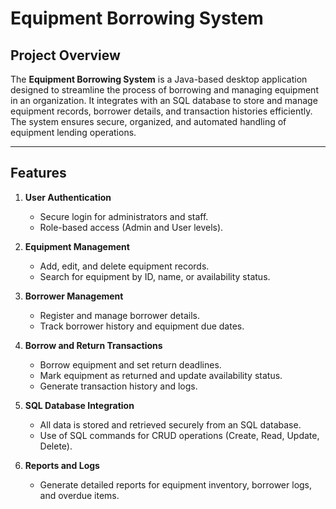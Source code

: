 # Equipment Borrowing System

## Project Overview
The **Equipment Borrowing System** is a Java-based desktop application designed to streamline the process of borrowing and managing equipment in an organization. It integrates with an SQL database to store and manage equipment records, borrower details, and transaction histories efficiently. The system ensures secure, organized, and automated handling of equipment lending operations.

---

## Features
1. **User Authentication**
   - Secure login for administrators and staff.
   - Role-based access (Admin and User levels).

2. **Equipment Management**
   - Add, edit, and delete equipment records.
   - Search for equipment by ID, name, or availability status.

3. **Borrower Management**
   - Register and manage borrower details.
   - Track borrower history and equipment due dates.

4. **Borrow and Return Transactions**
   - Borrow equipment and set return deadlines.
   - Mark equipment as returned and update availability status.
   - Generate transaction history and logs.

5. **SQL Database Integration**
   - All data is stored and retrieved securely from an SQL database.
   - Use of SQL commands for CRUD operations (Create, Read, Update, Delete).

6. **Reports and Logs**
   - Generate detailed reports for equipment inventory, borrower logs, and overdue items.

